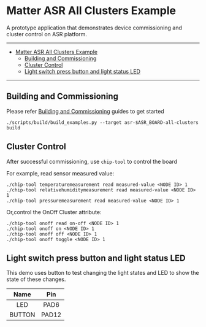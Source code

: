 # Matter ASR All Clusters Example

A prototype application that demonstrates device commissioning and cluster
control on ASR platform.

---

-   [Matter ASR All Clusters Example](#matter-asr-all-clusters-example)
    -   [Building and Commissioning](#building-and-commissioning)
    -   [Cluster Control](#cluster-control)
    -   [Light switch press button and light status LED](#light-switch-press-button-and-light-status-led)

---

## Building and Commissioning

Please refer
[Building and Commissioning](../../../docs/platforms/asr/asr_getting_started_guide.md#building-the-example-application)
guides to get started

```
./scripts/build/build_examples.py --target asr-$ASR_BOARD-all-clusters build
```

## Cluster Control

After successful commissioning, use `chip-tool` to control the board

For example, read sensor measured value:

```
./chip-tool temperaturemeasurement read measured-value <NODE ID> 1
./chip-tool relativehumiditymeasurement read measured-value <NODE ID> 1
./chip-tool pressuremeasurement read measured-value <NODE ID> 1
```

Or,control the OnOff Cluster attribute:

```
./chip-tool onoff read on-off <NODE ID> 1
./chip-tool onoff on <NODE ID> 1
./chip-tool onoff off <NODE ID> 1
./chip-tool onoff toggle <NODE ID> 1
```

## Light switch press button and light status LED

This demo uses button to test changing the light states and LED to show the
state of these changes.

|  Name  |  Pin  |
| :----: | :---: |
|  LED   | PAD6  |
| BUTTON | PAD12 |

